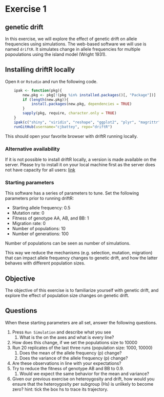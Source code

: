 # Exercise 1 #

## genetic drift ##
In this exercise, we will explore the effect of genetic drift on allele frequencies using simulations. The web-based software we will use is named `driftR`. It simulates change in allele frequencies for multiple popoulations using the island model (Wright 1931).

## Installing driftR locally ##

Open `R` or `Rstudio` and run the following code.

```R
	ipak <- function(pkg){
		new.pkg <- pkg[!(pkg %in% installed.packages()[, "Package"])]
		if (length(new.pkg)){
			install.packages(new.pkg, dependencies = TRUE)
		}
		sapply(pkg, require, character.only = TRUE)
	}
	ipak(c("shiny", "viridis", "reshape", "ggplot2", "plyr", "magrittr"))
	runGitHub(username="cjbattey", repo="driftR")
```

This should open your favorite browser with driftR running locally. 


### Alternative availability ###
If it is not possible to install driftR locally, a version is made available on the server. Please try to install it on your local machine first as the server does not have capacity for all users: [link](http://popgen.dk:3838/krishang/driftr/driftR/)

### Starting parameters ###
This software has a series of parameters to tune. Set the following parameters prior to running driftR:

- Starting allele frequency: 0.5
- Mutation rate: 0
- Fitness of genotype AA, AB, and BB: 1
- Migration rate: 0
- Number of populations: 10
- Number of generations: 100
	 
Number of populations can be seen as number of simulations. 
 
This way we reduce the mechanisms (e.g. selection, mutation, migration) that can impact allele frequency changes to genetic drift, and how the latter behaves with different population sizes.
 
## Objective ##
The objective of this exercise is to familiarize yourself with genetic drift, and explore the effect of population size changes on genetic drift.

## Questions ##
When these starting parameters are all set, answer the following questions.


1. Press `Run Simulation` and describe what you see
   1. What is the on the axes and what is every line?
3. How does this change, if we set the populations size to 10000
4. Run 20 replicates of the last three runs (population size: 1000, 10000)
   1. Does the mean of the allele frequency (p) change?
   2. Does the variance of the allele frequency (p) change?
5. Are these observations in line with your expectations?
6. Try to reduce the fitness of genotype AB and BB to 0.9.
    1.  Would we expect the same behavior for the mean and variance?
7. Given our previous exercise on heteroygosity and drift, how would you ensure that the heteroygosity per subgroup (Hs) is unlikely to become zero? hint: tick the box hs to trace its trajectory.
